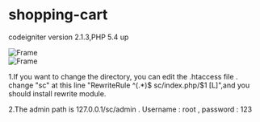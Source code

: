 # shopping-cart

codeigniter version 2.1.3,PHP 5.4 up

![Frame](http://i.imgur.com/40sI6fo.png)  
![Frame](http://i.imgur.com/5IHjNvX.png)  

1.If you want to change the directory, you can edit the .htaccess file . change "sc" at this line "RewriteRule ^(.*)$ sc/index.php/$1 [L]",and you should install rewrite module.

2.The admin path is 127.0.0.1/sc/admin . Username : root , password : 123


